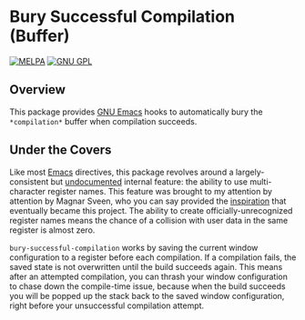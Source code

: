 Bury Successful Compilation (Buffer)
====================================

[![MELPA](http://melpa.org/packages/bury-successful-compilation-badge.svg)](http://melpa.org/#/bury-successful-compilation) [![GNU GPL](http://img.shields.io/:license-gpl3-blue.svg)](http://www.gnu.org/licenses/gpl-3.0.html)

Overview
--------

This package provides [GNU Emacs] hooks to automatically bury the `*compilation*` buffer when compilation succeeds.

Under the Covers
----------------

Like most [Emacs] directives, this package revolves around a largely-consistent but [undocumented] internal feature: the ability to use multi-character register names. This feature was brought to my attention by attention by Magnar Sveen, who you can say provided the [inspiration] that eventually became this project. The ability to create officially-unrecognized register names means the chance of a collision with user data in the same register is almost zero.

`bury-successful-compilation` works by saving the current window configuration to a register before each compilation. If a compilation fails, the saved state is not overwritten until the build succeeds again. This means after an attempted compilation, you can thrash your window configuration to chase down the compile-time issue, because when the build succeeds you will be popped up the stack back to the saved window configuration, right before your unsuccessful compilation attempt.

[Emacs]: https://www.gnu.org/software/emacs/
[GNU Emacs]: https://www.gnu.org/software/emacs/
[undocumented]: https://www.emacswiki.org/emacs/WindowsAndRegisters
[inspiration]: http://whattheemacsd.com/setup-magit.el-01.html
